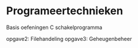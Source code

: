 # Programeertechnieken

Basis oefeningen C schakelprogramma

opgave2: Filehandeling
opgave3: Geheugenbeheer
